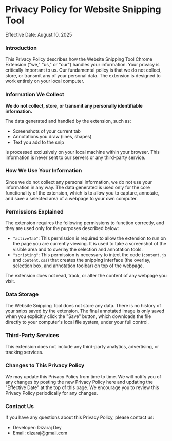 # Privacy Policy for Website Snipping Tool
Effective Date: August 10, 2025

### Introduction
This Privacy Policy describes how the Website Snipping Tool Chrome Extension ("we," "us," or "our") handles your information. Your privacy is critically important to us. Our fundamental policy is that we do not collect, store, or transmit any of your personal data. The extension is designed to work entirely on your local computer.

### Information We Collect
**We do not collect, store, or transmit any personally identifiable information.**

The data generated and handled by the extension, such as:
- Screenshots of your current tab
- Annotations you draw (lines, shapes)
- Text you add to the snip

is processed exclusively on your local machine within your browser. This information is never sent to our servers or any third-party service.

### How We Use Your Information
Since we do not collect any personal information, we do not use your information in any way. The data generated is used only for the core functionality of the extension, which is to allow you to capture, annotate, and save a selected area of a webpage to your own computer.

### Permissions Explained
The extension requires the following permissions to function correctly, and they are used only for the purposes described below:
- `"activeTab"`: This permission is required to allow the extension to run on the page you are currently viewing. It is used to take a screenshot of the visible area and to overlay the selection and annotation tools.
- `"scripting"`: This permission is necessary to inject the code (`content.js` and `content.css`) that creates the snipping interface (the overlay, selection box, and annotation toolbar) on top of the webpage.

The extension does not read, track, or alter the content of any webpage you visit.

### Data Storage
The Website Snipping Tool does not store any data. There is no history of your snips saved by the extension. The final annotated image is only saved when you explicitly click the "Save" button, which downloads the file directly to your computer's local file system, under your full control.

### Third-Party Services
This extension does not include any third-party analytics, advertising, or tracking services.

### Changes to This Privacy Policy
We may update this Privacy Policy from time to time. We will notify you of any changes by posting the new Privacy Policy here and updating the "Effective Date" at the top of this page. We encourage you to review this Privacy Policy periodically for any changes.

### Contact Us
If you have any questions about this Privacy Policy, please contact us:
- Developer: Dizaraj Dey
- Email: dizaraj@gmail.com